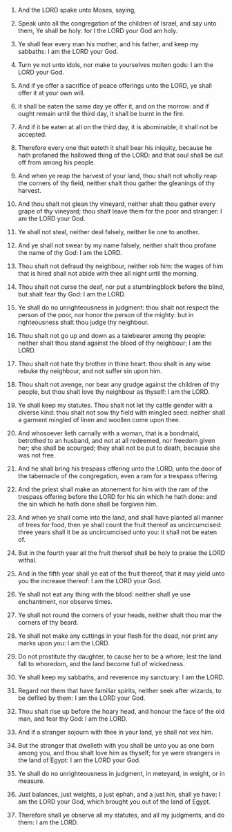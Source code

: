 1. And the LORD spake unto Moses, saying,

2. Speak unto all the
congregation of the children of Israel, and say unto them, Ye shall be
holy: for I the LORD your God am holy.

3. Ye shall fear every man his mother, and his father, and keep my
sabbaths: I am the LORD your God.

4. Turn ye not unto idols, nor make to yourselves molten gods: I am
the LORD your God.

5. And if ye offer a sacrifice of peace offerings unto the LORD, ye
shall offer it at your own will.

6. It shall be eaten the same day ye offer it, and on the morrow:
and if ought remain until the third day, it shall be burnt in the
fire.

7. And if it be eaten at all on the third day, it is abominable; it
shall not be accepted.

8. Therefore every one that eateth it shall bear his iniquity,
because he hath profaned the hallowed thing of the LORD: and that soul
shall be cut off from among his people.

9. And when ye reap the harvest of your land, thou shalt not wholly
reap the corners of thy field, neither shalt thou gather the gleanings
of thy harvest.

10. And thou shalt not glean thy vineyard, neither shalt thou gather
every grape of thy vineyard; thou shalt leave them for the poor and
stranger: I am the LORD your God.

11. Ye shall not steal, neither deal falsely, neither lie one to
another.

12. And ye shall not swear by my name falsely, neither shalt thou
profane the name of thy God: I am the LORD.

13. Thou shalt not defraud thy neighbour, neither rob him: the wages
of him that is hired shall not abide with thee all night until the
morning.

14. Thou shalt not curse the deaf, nor put a stumblingblock before
the blind, but shalt fear thy God: I am the LORD.

15. Ye shall do no unrighteousness in judgment: thou shalt not
respect the person of the poor, nor honor the person of the mighty:
but in righteousness shalt thou judge thy neighbour.

16. Thou shalt not go up and down as a talebearer among thy people:
neither shalt thou stand against the blood of thy neighbour; I am the
LORD.

17. Thou shalt not hate thy brother in thine heart: thou shalt in
any wise rebuke thy neighbour, and not suffer sin upon him.

18. Thou shalt not avenge, nor bear any grudge against the children
of thy people, but thou shalt love thy neighbour as thyself: I am the
LORD.

19. Ye shall keep my statutes. Thou shalt not let thy cattle gender
with a diverse kind: thou shalt not sow thy field with mingled seed:
neither shall a garment mingled of linen and woollen come upon thee.

20. And whosoever lieth carnally with a woman, that is a bondmaid,
betrothed to an husband, and not at all redeemed, nor freedom given
her; she shall be scourged; they shall not be put to death, because
she was not free.

21. And he shall bring his trespass offering unto the LORD, unto the
door of the tabernacle of the congregation, even a ram for a trespass
offering.

22. And the priest shall make an atonement for him with the ram of
the trespass offering before the LORD for his sin which he hath done:
and the sin which he hath done shall be forgiven him.

23. And when ye shall come into the land, and shall have planted all
manner of trees for food, then ye shall count the fruit thereof as
uncircumcised: three years shall it be as uncircumcised unto you: it
shall not be eaten of.

24. But in the fourth year all the fruit thereof shall be holy to
praise the LORD withal.

25. And in the fifth year shall ye eat of the fruit thereof, that it
may yield unto you the increase thereof: I am the LORD your God.

26. Ye shall not eat any thing with the blood: neither shall ye use
enchantment, nor observe times.

27. Ye shall not round the corners of your heads, neither shalt thou
mar the corners of thy beard.

28. Ye shall not make any cuttings in your flesh for the dead, nor
print any marks upon you: I am the LORD.

29. Do not prostitute thy daughter, to cause her to be a whore; lest
the land fall to whoredom, and the land become full of wickedness.

30. Ye shall keep my sabbaths, and reverence my sanctuary: I am the
LORD.

31. Regard not them that have familiar spirits, neither seek after
wizards, to be defiled by them: I am the LORD your God.

32. Thou shalt rise up before the hoary head, and honour the face of
the old man, and fear thy God: I am the LORD.

33. And if a stranger sojourn with thee in your land, ye shall not
vex him.

34. But the stranger that dwelleth with you shall be unto you as one
born among you, and thou shalt love him as thyself; for ye were
strangers in the land of Egypt: I am the LORD your God.

35. Ye shall do no unrighteousness in judgment, in meteyard, in
weight, or in measure.

36. Just balances, just weights, a just ephah, and a just hin, shall
ye have: I am the LORD your God, which brought you out of the land of
Egypt.

37. Therefore shall ye observe all my statutes, and all my
judgments, and do them: I am the LORD.